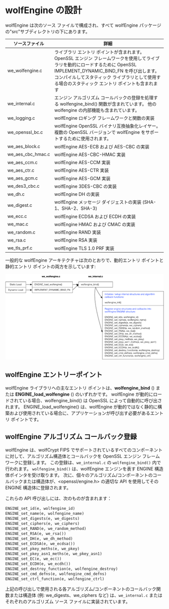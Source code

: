 # wolfEngine の設計

wolfEngine は次のソース ファイルで構成され、すべて wolfEngine パッケージの"src"サブディレクトリの下にあります。

| ソースファイル | 詳細 |
| --------------- | ---------------- |
| we_wolfengine.c | ライブラリ エントリ ポイントが含まれます。 OpenSSL エンジン フレームワークを使用してライブラリを動的にロードするために OpenSSL IMPLEMENT_DYNAMIC_BIND_FN を呼び出します。 コンパイルしてスタティック ライブラリとして使用する場合のスタティック エントリ ポイントも含まれます |
| we_internal.c | エンジン アルゴリズム コールバックの登録を処理する wolfengine_bind() 関数が含まれています。 他の wolfengine の内部機能も含まれています。 |
| we_logging.c | wolfEngine ロギング フレームワークと関数の実装 |
| we_openssl_bc.c | wolfEngine OpenSSL バイナリ互換抽象化レイヤー。複数の OpenSSL バージョンで wolfEngine をサポートするために使用されます。 |
| we_aes_block.c | wolfEngine AES-ECB および AES-CBC の実装 |
| we_aes_cbc_hmac.c | wolfEngine AES-CBC-HMAC 実装 |
| we_aes_ccm.c | wolfEngine AES-CCM 実装 |
| we_aes_ctr.c | wolfEngine AES-CTR 実装 |
| we_aes_gcm.c | wolfEngine AES-GCM 実装 |
| we_des3_cbc.c | wolfEngine 3DES-CBC の実装 |
| we_dh.c | wolfEngine DH の実装 |
| we_digest.c | wolfEngine メッセージ ダイジェストの実装 (SHA-1、SHA-2、SHA-3) |
| we_ecc.c | wolfEngine ECDSA および ECDH の実装 |
| we_mac.c | wolfEngine HMAC および CMAC の実装 |
| we_random.c | wolfEngine RAND 実装 |
| we_rsa.c | wolfEngine RSA 実装 |
| we_tls_prf.c | wolfEngine TLS 1.0 PRF 実装 |


一般的な wolfEngine アーキテクチャは次のとおりで、動的エントリ ポイントと静的エントリ ポイントの両方を示しています:

![wolfEngine Architecture](png/wolfengine_architecture.png)

## wolfEngine エントリーポイント

wolfEngine ライブラリへの主なエントリ ポイントは、**wolfengine_bind** () または **ENGINE_load_wolfengine** () のいずれかです。 wolfEngine が動的にロードされている場合、wolfengine_bind() は OpenSSL によって自動的に呼び出されます。 ENGINE_load_wolfengine() は、wolfEngine が動的ではなく静的に構築および使用されている場合に、アプリケーションが呼び出す必要があるエントリ ポイントです。

## wolfEngine アルゴリズム コールバック登録

wolfEngine は、wolfCrypt FIPS でサポートされているすべてのコンポーネントに対して、アルゴリズム構造体とコールバックを OpenSSL エンジン フレームワークに登録します。 この登録は、`we_internal.c` の `wolfengine_bind()` 内で行われます。 `wolfengine_bind()` は、wolfEngine エンジンを表す ENGINE 構造体ポインタを受け取ります。 次に、個々のアルゴリズム/コンポーネントのコールバックまたは構造体が、<openssl/engine.h> の適切な API を使用してその ENGINE 構造体に登録されます。



これらの API 呼び出しには、次のものが含まれます：
```
ENGINE_set_id(e, wolfengine_id)
ENGINE_set_name(e, wolfengine_name)
ENGINE_set_digests(e, we_digests)
ENGINE_set_ciphers(e, we_ciphers)
ENGINE_set_RAND(e, we_random_method)
ENGINE_set_RSA(e, we_rsa())
ENGINE_set_DH(e, we_dh_method)
ENGINE_set_ECDSA(e, we_ecdsa())
ENGINE_set_pkey_meths(e, we_pkey)
ENGINE_set_pkey_asn1_meths(e, we_pkey_asn1)
ENGINE_set_EC(e, we_ec())
ENGINE_set_ECDH(e, we_ecdh())
ENGINE_set_destroy_function(e, wolfengine_destroy)
ENGINE_set_cmd_defns(e, wolfengine_cmd_defns)
ENGINE_set_ctrl_function(e, wolfengine_ctrl)
```

上記の呼び出しで使用される各アルゴリズム/コンポーネントのコールバック関数または構造体 (例: we_digests、we_ciphers など) は、`we_internal.c` またはそれぞれのアルゴリズム ソース ファイルに実装されています。
